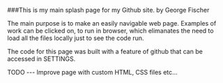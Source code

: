 ###This is my main splash page for my Github site.
by George Fischer

The main purpose is to make an easily navigable web page.
Examples of work can be clicked on, to run in browser, which elimanates the need to load all the files locally just to see the code run.

The code for this page was built with a feature of github that can be accessed in SETTINGS.

TODO --- Improve page with custom HTML, CSS files etc...
